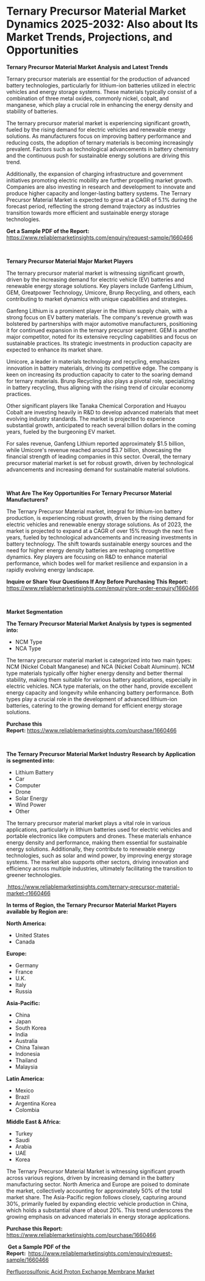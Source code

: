 <p><h1>Ternary Precursor Material Market Dynamics 2025-2032: Also about Its Market Trends, Projections, and Opportunities</h1></p><p><strong>Ternary Precursor Material Market Analysis and Latest Trends</strong></p>
<p><p>Ternary precursor materials are essential for the production of advanced battery technologies, particularly for lithium-ion batteries utilized in electric vehicles and energy storage systems. These materials typically consist of a combination of three metal oxides, commonly nickel, cobalt, and manganese, which play a crucial role in enhancing the energy density and stability of batteries. </p><p>The ternary precursor material market is experiencing significant growth, fueled by the rising demand for electric vehicles and renewable energy solutions. As manufacturers focus on improving battery performance and reducing costs, the adoption of ternary materials is becoming increasingly prevalent. Factors such as technological advancements in battery chemistry and the continuous push for sustainable energy solutions are driving this trend.</p><p>Additionally, the expansion of charging infrastructure and government initiatives promoting electric mobility are further propelling market growth. Companies are also investing in research and development to innovate and produce higher capacity and longer-lasting battery systems. The Ternary Precursor Material Market is expected to grow at a CAGR of 5.1% during the forecast period, reflecting the strong demand trajectory as industries transition towards more efficient and sustainable energy storage technologies.</p></p>
<p><strong>Get a Sample PDF of the Report:&nbsp;</strong> <a href="https://www.reliablemarketinsights.com/enquiry/request-sample/1660466?utm_campaign=3274&utm_medium=2&utm_source=Github&utm_content=ia&utm_term=29032025&utm_id=ternary-precursor-material">https://www.reliablemarketinsights.com/enquiry/request-sample/1660466</a></p>
<p>&nbsp;</p>
<p><strong>Ternary Precursor Material Major Market Players</strong></p>
<p><p>The ternary precursor material market is witnessing significant growth, driven by the increasing demand for electric vehicle (EV) batteries and renewable energy storage solutions. Key players include Ganfeng Lithium, GEM, Greatpower Technology, Umicore, Brunp Recycling, and others, each contributing to market dynamics with unique capabilities and strategies.</p><p>Ganfeng Lithium is a prominent player in the lithium supply chain, with a strong focus on EV battery materials. The company's revenue growth was bolstered by partnerships with major automotive manufacturers, positioning it for continued expansion in the ternary precursor segment. GEM is another major competitor, noted for its extensive recycling capabilities and focus on sustainable practices. Its strategic investments in production capacity are expected to enhance its market share.</p><p>Umicore, a leader in materials technology and recycling, emphasizes innovation in battery materials, driving its competitive edge. The company is keen on increasing its production capacity to cater to the soaring demand for ternary materials. Brunp Recycling also plays a pivotal role, specializing in battery recycling, thus aligning with the rising trend of circular economy practices.</p><p>Other significant players like Tanaka Chemical Corporation and Huayou Cobalt are investing heavily in R&D to develop advanced materials that meet evolving industry standards. The market is projected to experience substantial growth, anticipated to reach several billion dollars in the coming years, fueled by the burgeoning EV market.</p><p>For sales revenue, Ganfeng Lithium reported approximately $1.5 billion, while Umicore's revenue reached around $3.7 billion, showcasing the financial strength of leading companies in this sector. Overall, the ternary precursor material market is set for robust growth, driven by technological advancements and increasing demand for sustainable material solutions.</p></p>
<p>&nbsp;</p>
<p><strong>What Are The Key Opportunities For Ternary Precursor Material Manufacturers?</strong></p>
<p><p>The Ternary Precursor Material market, integral for lithium-ion battery production, is experiencing robust growth, driven by the rising demand for electric vehicles and renewable energy storage solutions. As of 2023, the market is projected to expand at a CAGR of over 15% through the next five years, fueled by technological advancements and increasing investments in battery technology. The shift towards sustainable energy sources and the need for higher energy density batteries are reshaping competitive dynamics. Key players are focusing on R&D to enhance material performance, which bodes well for market resilience and expansion in a rapidly evolving energy landscape.</p></p>
<p><strong>Inquire or Share Your Questions If Any Before Purchasing This Report:</strong> <a href="https://www.reliablemarketinsights.com/enquiry/pre-order-enquiry/1660466?utm_campaign=3274&utm_medium=2&utm_source=Github&utm_content=ia&utm_term=29032025&utm_id=ternary-precursor-material">https://www.reliablemarketinsights.com/enquiry/pre-order-enquiry/1660466</a></p>
<p>&nbsp;</p>
<p><strong>Market Segmentation</strong></p>
<p><strong>The Ternary Precursor Material Market Analysis by types is segmented into:</strong></p>
<p><ul><li>NCM Type</li><li>NCA Type</li></ul></p>
<p><p>The ternary precursor material market is categorized into two main types: NCM (Nickel Cobalt Manganese) and NCA (Nickel Cobalt Aluminum). NCM type materials typically offer higher energy density and better thermal stability, making them suitable for various battery applications, especially in electric vehicles. NCA type materials, on the other hand, provide excellent energy capacity and longevity while enhancing battery performance. Both types play a crucial role in the development of advanced lithium-ion batteries, catering to the growing demand for efficient energy storage solutions.</p></p>
<p><strong>Purchase this Report:&nbsp;</strong><a href="https://www.reliablemarketinsights.com/purchase/1660466?utm_campaign=3274&utm_medium=2&utm_source=Github&utm_content=ia&utm_term=29032025&utm_id=ternary-precursor-material">https://www.reliablemarketinsights.com/purchase/1660466</a></p>
<p>&nbsp;</p>
<p><strong>The Ternary Precursor Material Market Industry Research by Application is segmented into:</strong></p>
<p><ul><li>Lithium Battery</li><li>Car</li><li>Computer</li><li>Drone</li><li>Solar Energy</li><li>Wind Power</li><li>Other</li></ul></p>
<p><p>The ternary precursor material market plays a vital role in various applications, particularly in lithium batteries used for electric vehicles and portable electronics like computers and drones. These materials enhance energy density and performance, making them essential for sustainable energy solutions. Additionally, they contribute to renewable energy technologies, such as solar and wind power, by improving energy storage systems. The market also supports other sectors, driving innovation and efficiency across multiple industries, ultimately facilitating the transition to greener technologies.</p></p>
<p><a href="https://www.reliablemarketinsights.com/ternary-precursor-material-market-r1660466?utm_campaign=3274&utm_medium=2&utm_source=Github&utm_content=ia&utm_term=29032025&utm_id=ternary-precursor-material">&nbsp;https://www.reliablemarketinsights.com/ternary-precursor-material-market-r1660466</a></p>
<p><strong>In terms of Region, the Ternary Precursor Material Market Players available by Region are:</strong></p>
<p>
    <p> <strong> North America: </strong>
        <ul>
            <li>United States</li>
            <li>Canada</li>
        </ul>
        </p> 
    <p> <strong> Europe: </strong>
        <ul>
            <li>Germany</li>
            <li>France</li>
            <li>U.K.</li>
            <li>Italy</li>
            <li>Russia</li>
        </ul>
        </p> 
    <p> <strong> Asia-Pacific: </strong>
        <ul>
            <li>China</li>
            <li>Japan</li>
            <li>South Korea</li>
            <li>India</li>
            <li>Australia</li>
            <li>China Taiwan</li>
            <li>Indonesia</li>
            <li>Thailand</li>
            <li>Malaysia</li>
        </ul>
        </p> 
    <p> <strong> Latin America: </strong>
        <ul>
            <li>Mexico</li>
            <li>Brazil</li>
            <li>Argentina Korea</li>
            <li>Colombia</li>
        </ul>
        </p> 
    <p> <strong> Middle East & Africa: </strong>
        <ul>
            <li>Turkey</li>
            <li>Saudi</li>
            <li>Arabia</li>
            <li>UAE</li>
            <li>Korea</li>
        </ul>
    </p>
    </p>
<p><p>The Ternary Precursor Material Market is witnessing significant growth across various regions, driven by increasing demand in the battery manufacturing sector. North America and Europe are poised to dominate the market, collectively accounting for approximately 50% of the total market share. The Asia-Pacific region follows closely, capturing around 30%, primarily fueled by expanding electric vehicle production in China, which holds a substantial share of about 20%. This trend underscores the growing emphasis on advanced materials in energy storage applications.</p></p>
<p><strong>Purchase this Report: </strong><a href="https://www.reliablemarketinsights.com/purchase/1660466?utm_campaign=3274&utm_medium=2&utm_source=Github&utm_content=ia&utm_term=29032025&utm_id=ternary-precursor-material">https://www.reliablemarketinsights.com/purchase/1660466</a></p>
<p>&nbsp;<strong>Get a Sample PDF of the Report:&nbsp;&nbsp;</strong><a href="https://www.reliablemarketinsights.com/enquiry/request-sample/1660466?utm_campaign=3274&utm_medium=2&utm_source=Github&utm_content=ia&utm_term=29032025&utm_id=ternary-precursor-material">https://www.reliablemarketinsights.com/enquiry/request-sample/1660466</a></p>
<p><strong></strong></p>
<p><p><a href="https://github.com/shrebasokib/Market-Research-Report-List-1/blob/main/perfluorosulfonic-acid-proton-exchange-membrane-market.md?utm_campaign=3274&utm_medium=2&utm_source=Github&utm_content=ia&utm_term=29032025&utm_id=ternary-precursor-material">Perfluorosulfonic Acid Proton Exchange Membrane Market</a></p></p>